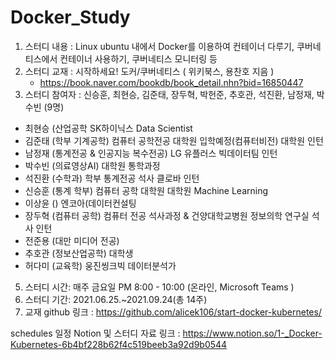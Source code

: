 # Docker_Study

1) 스터디 내용 : Linux ubuntu 내에서 Docker를 이용하여 컨테이너 다루기, 쿠버네티스에서 컨테이너 사용하기, 쿠버네티스 모니터링 등
2) 스터디 교재 : 시작하세요! 도커/쿠버네티스 ( 위키북스, 용찬호 지음 )
    - https://book.naver.com/bookdb/book_detail.nhn?bid=16850447
3) 스터디 참여자 : 신승훈, 최현승, 김준태, 장두혁, 박헌준, 추호관, 석진환, 남정재, 박수빈 (9명)

- 최현승	(산업공학	SK하이닉스 Data Scientist
- 김준태	(학부 기계공학) 	컴퓨터 공학전공 대학원 입학예정(컴퓨터비전)    대학원 인턴
- 남정재	(통계전공 & 인공지능 복수전공)	LG 유플러스 빅데이터팀 인턴
- 박수빈	(의료영상AI)	대학원 통학과정
- 석진환	(수학과) 	학부 통계전공 석사	클로바 인턴
- 신승훈	(통계 학부) 컴퓨터 공학 대학원	대학원 Machine Learning
- 이상윤	()  엔코아(데이터컨설팅
- 장두혁	(컴퓨터 공학)	컴퓨터 전공 석사과정 & 건양대학교병원 정보의학 연구실 석사 인턴
- 전준용	(대만 미디어 전공)
- 추호관	(정보산업공학)	대학생
- 허다미	(교육학)	웅진씽크빅 데이터분석가

5) 스터디 시간: 매주 금요일 PM 8:00 - 10:00 (온라인, Microsoft Teams )
6) 스터디 기간: 2021.06.25.~2021.09.24(총 14주)
7) 교재 github 링크 : https://github.com/alicek106/start-docker-kubernetes/



schedules 일정 Notion 및 스터디 자료 링크 : https://www.notion.so/1-_Docker-Kubernetes-6b4bf228b62f4c519beeb3a92d9b0544
